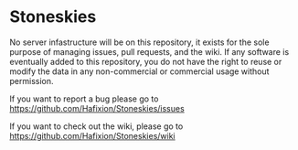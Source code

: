 # Stoneskies
No server infastructure will be on this repository, it exists for the sole purpose of managing issues, pull requests, and the wiki.
If any software is eventually added to this repository, you do not have the right to reuse or modify the data in any non-commercial or commercial usage without permission.  

If you want to report a bug please go to https://github.com/Hafixion/Stoneskies/issues

If you want to check out the wiki, please go to https://github.com/Hafixion/Stoneskies/wiki
